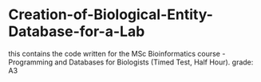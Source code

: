 # Creation-of-Biological-Entity-Database-for-a-Lab
this contains the code written for the MSc Bioinformatics course - Programming and Databases for Biologists (Timed Test, Half Hour). grade: A3
